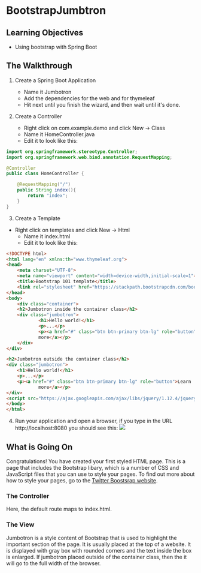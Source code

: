 # BootstrapJumbtron
## Learning Objectives
* Using bootstrap with Spring Boot

## The Walkthrough

1. Create a Spring Boot Application
	* Name it Jumbotron
	* Add the dependencies for the web and for thymeleaf
	* Hit next until you finish the wizard, and then wait until it's done.

2. Create a Controller
	* Right click on com.example.demo and click New -> Class
	* Name it HomeController.java
	* Edit it to look like this:
```java
import org.springframework.stereotype.Controller;
import org.springframework.web.bind.annotation.RequestMapping;

@Controller
public class HomeController {

    @RequestMapping("/")
    public String index(){
        return "index";
    }
}
```

3. Create a Template
  * Right click on templates and click New -> Html
	* Name it index.html
	* Edit it to look like this:
```html
<!DOCTYPE html>
<html lang="en" xmlns:th="www.thymeleaf.org">
<head>
    <meta charset="UTF-8">
    <meta name="viewport" content="width=device-width,initial-scale=1">
    <title>Bootstrap 101 template</title>
    <link rel="stylesheet" href="https://stackpath.bootstrapcdn.com/bootstrap/4.1.3/css/bootstrap.min.css" integrity="sha384-MCw98/SFnGE8fJT3GXwEOngsV7Zt27NXFoaoApmYm81iuXoPkFOJwJ8ERdknLPMO" crossorigin="anonymous">
</head>
<body>
	<div class="container">
	<h2>Jumbotron inside the container class</h2>
	<div class="jumbotron">
			<h1>Hello world!</h1>
			<p>...</p>
			<p><a href="#" class="btn btn-primary btn-lg" role="button">Learn
			more</a></p>
	</div>
</div>

<h2>Jumbotron outside the container class</h2>
<div class="jumbotron">
	<h1>Hello world!</h1>
	<p>...</p>
	<p><a href="#" class="btn btn-primary btn-lg" role="button">Learn
			more</a></p>
</div>
<script src="https://ajax.googleapis.com/ajax/libs/jquery/1.12.4/jquery.min.js"></script>
</body>
</html>
```


4. Run your application and open a browser, if you type in the URL http://localhost:8080 you should see this:
![](https://github.com/ajhenley/unofficialguides/blob/master/IntroToSpringBoot/img/Lesson11.png)


## What is Going On

Congratulations! You have created your first styled HTML page. This is a page that includes the Bootstrap libary, which is a number of CSS and JavaScript files that you can use to style your pages. To find out more about how to style your pages, go to the [Twitter Boostsrap website](http://getbootstrap.com/components).

### The Controller
Here, the default route maps to index.html.


### The View
Jumbotron is a style content of Bootstrap that is used to highlight the important section of the page. It is usually placed at the top of a website.
It is displayed with gray box with rounded corners and the text inside the box is enlarged.
If jumbotron placed outside of the container class, then the it will go to the full width of the browser. 

